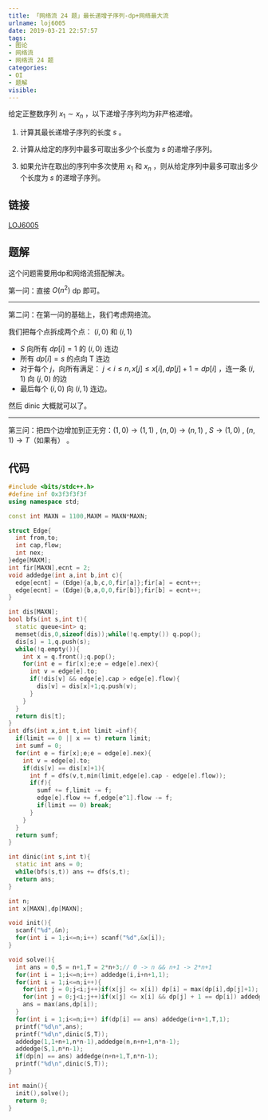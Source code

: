 ```yaml
---
title: 「网络流 24 题」最长递增子序列-dp+网络最大流
urlname: loj6005
date: 2019-03-21 22:57:57
tags:
- 图论
- 网络流
- 网络流 24 题
categories:
- OI
- 题解
visible:
---
```


给定正整数序列 $x_1 \sim x_n$ ，以下递增子序列均为非严格递增。

1. 计算其最长递增子序列的长度 $s$ 。
   
2. 计算从给定的序列中最多可取出多少个长度为 $s$ 的递增子序列。

3. 如果允许在取出的序列中多次使用 $x_1$ 和 $x_n$ ，则从给定序列中最多可取出多少个长度为 $s$ 的递增子序列。

<!-- more -->

## 链接

[LOJ6005](https://loj.ac/problem/6005)

## 题解

这个问题需要用dp和网络流搭配解决。

第一问：直接 $O(n^2)$ dp 即可。
 - - -
第二问：在第一问的基础上，我们考虑网络流。

我们把每个点拆成两个点： $(i,0)$ 和 $(i,1)$ 
+ $S$ 向所有 $dp[i] = 1$ 的 $(i,0)$ 连边
+ 所有 $dp[i] = s$ 的点向 T 连边
+ 对于每个 $j$，向所有满足： $j < i \le n,x[j] \le x[i],dp[j] + 1 = dp[i]$ ，连一条 $(i,1)$ 向 $(j,0)$ 的边
+ 最后每个 $(i,0)$ 向 $(i,1)$ 连边。

然后 dinic 大概就可以了。

- - - 
  
第三问：把四个边增加到正无穷：$(1,0) \rightarrow (1,1)$ , $(n,0) \rightarrow (n,1)$ , $S \rightarrow (1,0)$ , $(n,1) \rightarrow T$（如果有） 。

## 代码

```cpp
#include <bits/stdc++.h>
#define inf 0x3f3f3f3f
using namespace std;

const int MAXN = 1100,MAXM = MAXN*MAXN;

struct Edge{
  int from,to;
  int cap,flow;
  int nex;
}edge[MAXM];
int fir[MAXN],ecnt = 2;
void addedge(int a,int b,int c){
  edge[ecnt] = (Edge){a,b,c,0,fir[a]};fir[a] = ecnt++;
  edge[ecnt] = (Edge){b,a,0,0,fir[b]};fir[b] = ecnt++;
}

int dis[MAXN];
bool bfs(int s,int t){
  static queue<int> q;
  memset(dis,0,sizeof(dis));while(!q.empty()) q.pop();
  dis[s] = 1,q.push(s);
  while(!q.empty()){
    int x = q.front();q.pop();
    for(int e = fir[x];e;e = edge[e].nex){
      int v = edge[e].to;
      if(!dis[v] && edge[e].cap > edge[e].flow){
        dis[v] = dis[x]+1;q.push(v);
      }
    }
  }
  return dis[t];
}
int dfs(int x,int t,int limit =inf){
  if(limit == 0 || x == t) return limit;
  int sumf = 0;
  for(int e = fir[x];e;e = edge[e].nex){
    int v = edge[e].to;
    if(dis[v] == dis[x]+1){
      int f = dfs(v,t,min(limit,edge[e].cap - edge[e].flow));
      if(f){
        sumf += f,limit -= f;
        edge[e].flow += f,edge[e^1].flow -= f;
        if(limit == 0) break;
      }
    }
  }
  return sumf;
}

int dinic(int s,int t){
  static int ans = 0;
  while(bfs(s,t)) ans += dfs(s,t);
  return ans;
}

int n;
int x[MAXN],dp[MAXN];

void init(){
  scanf("%d",&n);
  for(int i = 1;i<=n;i++) scanf("%d",&x[i]);
}

void solve(){
  int ans = 0,S = n+1,T = 2*n+3;// 0 -> n && n+1 -> 2*n+1
  for(int i = 1;i<=n;i++) addedge(i,i+n+1,1);
  for(int i = 1;i<=n;i++){
    for(int j = 0;j<i;j++)if(x[j] <= x[i]) dp[i] = max(dp[i],dp[j]+1);
    for(int j = 0;j<i;j++)if(x[j] <= x[i] && dp[j] + 1 == dp[i]) addedge(j+n+1,i,1);
    ans = max(ans,dp[i]);
  }
  for(int i = 1;i<=n;i++) if(dp[i] == ans) addedge(i+n+1,T,1);
  printf("%d\n",ans);
  printf("%d\n",dinic(S,T));
  addedge(1,1+n+1,n*n-1),addedge(n,n+n+1,n*n-1);
  addedge(S,1,n*n-1);
  if(dp[n] == ans) addedge(n+n+1,T,n*n-1);
  printf("%d\n",dinic(S,T));
}

int main(){
  init(),solve();
  return 0;
}
```